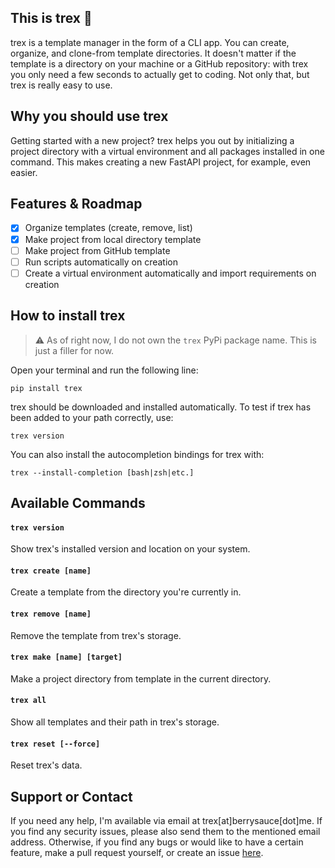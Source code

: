 ## This is trex 🦖

trex is a template manager in the form of a CLI app. You can create, organize, and clone-from template directories. It doesn't matter if the template is a directory on your machine or a GitHub repository: with trex you only need a few seconds to actually get to coding. Not only that, but trex is really easy to use.

## Why you should use trex

Getting started with a new project? trex helps you out by initializing a project directory with a virtual environment and all packages installed in one command. This makes creating a new FastAPI project, for example, even easier.

## Features & Roadmap

- [x] Organize templates (create, remove, list)
- [x] Make project from local directory template
- [ ] Make project from GitHub template
- [ ] Run scripts automatically on creation
- [ ] Create a virtual environment automatically and import requirements on creation

## How to install trex

> ⚠ As of right now, I do not own the `trex` PyPi package name. This is just a filler for now.

Open your terminal and run the following line:
```
pip install trex
```
trex should be downloaded and installed automatically. To test if trex has been added to your path correctly, use:
```
trex version
```
You can also install the autocompletion bindings for trex with:
```
trex --install-completion [bash|zsh|etc.]
```

## Available Commands

#### `trex version`
Show trex's installed version and location on your system.

#### `trex create [name]`
Create a template from the directory you're currently in.

#### `trex remove [name]`
Remove the template from trex's storage.

#### `trex make [name] [target]`
Make a project directory from template in the current directory.

#### `trex all`
Show all templates and their path in trex's storage.

#### `trex reset [--force]`
Reset trex's data.

## Support or Contact

If you need any help, I'm available via email at trex[at]berrysauce[dot]me. If you find any security issues, please also send them to the mentioned email address. Otherwise, if you find any bugs or would like to have a certain feature, make a pull request yourself, or create an issue [here](https://github.com/berrysauce/trex/issues).
